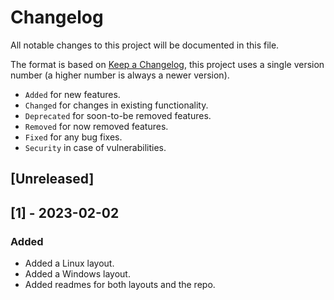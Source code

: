 # Changelog

All notable changes to this project will be documented in this file.

The format is based on [Keep a Changelog](https://keepachangelog.com/en/1.1.0/),
this project uses a single version number (a higher number is always a newer version).

- `Added` for new features.
- `Changed` for changes in existing functionality.
- `Deprecated` for soon-to-be removed features.
- `Removed` for now removed features.
- `Fixed` for any bug fixes.
- `Security` in case of vulnerabilities.

## [Unreleased]

## [1] - 2023-02-02

### Added

- Added a Linux layout.
- Added a Windows layout.
- Added readmes for both layouts and the repo.
